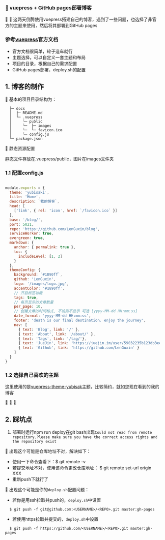 ### :tada: vuepress + GitHub pages部署博客
<!-- more -->

:tada: :tada: 这两天倒腾使用vuepress搭建自己的博客，遇到了一些问题，也选择了非官方的主题来使用，然后将其部署到GitHub pages

### 参考[vuepress](https://vuepress.vuejs.org/zh/)官方文档

- 官方文档很简单，轮子造车就行
- 主题选择，可以自定义一套主题和布局
- 项目的目录，根据自己的需求配置
- GitHub pages部署，deploy.sh的配置

## 1. 博客的制作

:100: 基本的项目目录结构为：
```
  ├─ docs
  │  ├─ README.md
  │  └─ .vuepress
  │     └─ public
  │     └─  ├─ images
  │     └─  └─ favicon.ico
  │     └─ config.js
  └─ package.json
```

:100: 静态资源配置

  静态文件存放在.vuepress/public，图片在images文件夹

### 1.1 配置config.js
```js

module.exports = {
  theme: 'yubisaki',
  title: 'Home',
  description: `我的博客`,
  head: [
    ['link', { rel: 'icon', href: `/favicon.ico` }]
  ],
  base: '/blog/',
  port: 5021,
  repo: 'https://github.com/LenGuxin/blog',
  serviceWorker: true,
  evergreen: true,
  markdown: {
    anchor: { permalink: true },
    toc: {
      includeLevel: [1, 2]
    }
  },
  themeConfig: {
    background: `#1890ff`,
    github: 'LenGuxin',
    logo: '/images/logo.jpg',
    accentColor: '#1890ff',
    // 开启标签功能
    tags: true,
    // 每页显示的文章数量
    per_page: 10,
    // 创建文章的时间格式, 不设则不显示 可选 [yyyy-MM-dd HH:mm:ss]
    date_format: 'yyyy-MM-dd HH:mm:ss',
    footer: 'death is our final destination. enjoy the journey',
    nav: [
      { text: 'Blog', link: '/' },
      { text: 'About', link: '/about/' },
      { text: 'Tags', link: '/tag/'},
      { text: 'JueJin', link: 'https://juejin.im/user/59032235b123db3ee46e9004/posts' },
      { text: 'Github', link: 'https://github.com/LenGuxin' }
    ]
  }
}
```

### 1.2 选择自己喜欢的主题
这里使用的是[vuepress-theme-yubisak](https://wuwaki.me/yubisaki/usage.html)主题，比较简约，就如您现在看到的我的博客

:tada: :100: :tada:
## 2. 踩坑点

1. 部署时运行npm run deploy在git bash出现`Could not read from remote repository.Please make sure you have the correct access rights and the repository exist`

:tada: 出现这个可能是仓库地址不对，解决如下：
  - 使用一下命令查看下：$ git remote -v
  - 若提交地址不对，使用该命令更改仓库地址： $ git remote set-url origin XXX 
  - 重新push下就行了

:tada: 出现这个可能是你的`deploy.sh`配置问题：
  - 若你是用ssh拉取并push的，`deploy.sh`中设置 
  ```shell
    $ git push -f git@github.com:<USERNAME>/<REPO>.git master:gh-pages
  ```
  - 若使用https拉取并提交的，`deploy.sh`中设置
  ```shell
    $ git push -f https://github.com/<USERNAME>/<REPO>.git master:gh-pages
  ```

